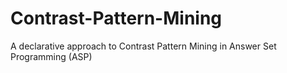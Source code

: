# Contrast-Pattern-Mining
A declarative approach to Contrast Pattern Mining in Answer Set Programming (ASP)
